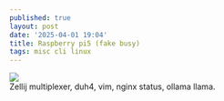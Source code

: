 ```yaml
---
published: true
layout: post
date: '2025-04-01 19:04'
title: Raspberry pi5 (fake busy)
tags: misc cli linux 
---
```

<a href="https://images2.imgbox.com/27/9d/E0ge6hAJ_o.png"><img src="https://images2.imgbox.com/27/9d/E0ge6hAJ_o.png" style="max-width:650px;"></a>  
Zellij multiplexer, duh4, vim, nginx status, ollama llama.
